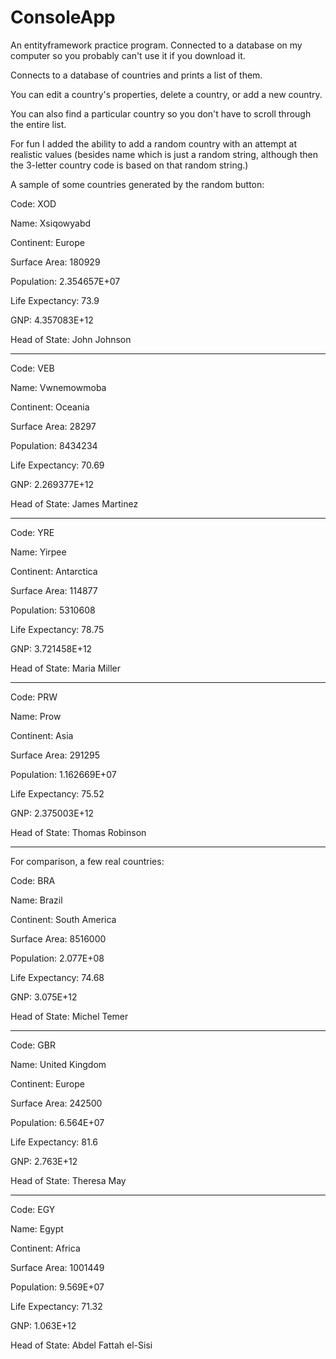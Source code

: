 # ConsoleApp

An entityframework practice program. Connected to a database on my computer so you probably can't use it if you download it.

Connects to a database of countries and prints a list of them. 

You can edit a country's properties, delete a country, or add a new country.

You can also find a particular country so you don't have to scroll through the entire list.

For fun I added the ability to add a random country with an attempt at realistic values (besides name which is just a random string,
although then the 3-letter country code is based on that random string.)

A sample of some countries generated by the random button:


Code: XOD

Name: Xsiqowyabd

Continent: Europe

Surface Area: 180929

Population: 2.354657E+07

Life Expectancy: 73.9

GNP: 4.357083E+12

Head of State: John Johnson

---

Code: VEB

Name: Vwnemowmoba

Continent: Oceania

Surface Area: 28297

Population: 8434234

Life Expectancy: 70.69

GNP: 2.269377E+12

Head of State: James Martinez

---

Code: YRE

Name: Yirpee

Continent: Antarctica

Surface Area: 114877

Population: 5310608

Life Expectancy: 78.75

GNP: 3.721458E+12

Head of State: Maria Miller

---

Code: PRW

Name: Prow

Continent: Asia

Surface Area: 291295

Population: 1.162669E+07

Life Expectancy: 75.52

GNP: 2.375003E+12

Head of State: Thomas Robinson

---

For comparison, a few real countries:


Code: BRA

Name: Brazil

Continent: South America

Surface Area: 8516000

Population: 2.077E+08

Life Expectancy: 74.68

GNP: 3.075E+12

Head of State: Michel Temer

---

Code: GBR

Name: United Kingdom

Continent: Europe

Surface Area: 242500

Population: 6.564E+07

Life Expectancy: 81.6

GNP: 2.763E+12

Head of State: Theresa May

---

Code: EGY

Name: Egypt

Continent: Africa

Surface Area: 1001449

Population: 9.569E+07

Life Expectancy: 71.32

GNP: 1.063E+12

Head of State: Abdel Fattah el-Sisi
